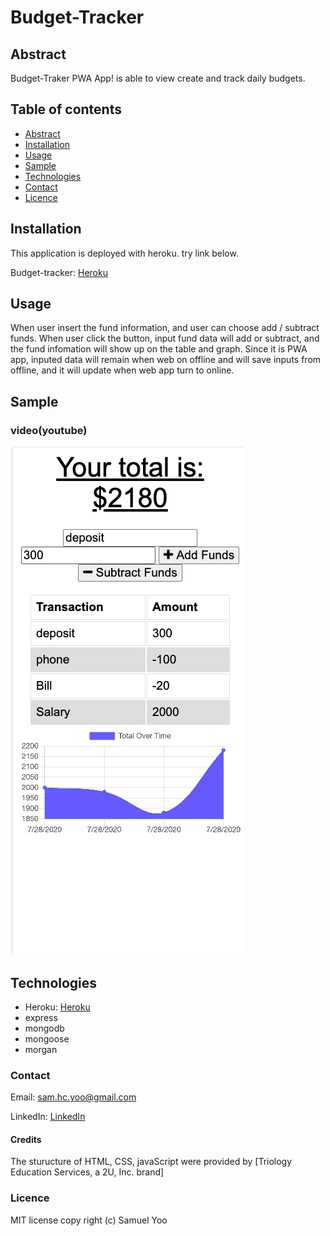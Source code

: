 # Budget-Tracker

## Abstract
Budget-Traker PWA App! is able to view create and track daily budgets.

## Table of contents
* [Abstract](#Abstract)
* [Installation](#Installation)
* [Usage](#Usage)
* [Sample](#Sample)
* [Technologies](#Technologies)
* [Contact](#Contact)
* [Licence](#Licence)

## Installation

This application is deployed with heroku. try link below.

Budget-tracker: [Heroku](https://murmuring-peak-79291.herokuapp.com/)


## Usage
 
When user insert the fund information, and user can choose add / subtract funds.
When user click the button, input fund data will add or subtract, and the fund infomation will show up on the table and graph. Since it is PWA app, inputed data will remain when web on offline and will save inputs from offline, and it will update when web app turn to online.


## Sample

### video(youtube)
![sample](/assets/demo.png)

## Technologies

* Heroku: [Heroku](https://murmuring-peak-79291.herokuapp.com/)
* express
* mongodb
* mongoose
* morgan


### Contact
Email: sam.hc.yoo@gmail.com

LinkedIn: [LinkedIn](https://www.linkedin.com/in/samuel-hc-yoo)

#### Credits
The sturucture of HTML, CSS, javaScript were provided by [Triology Education Services, a 2U, Inc. brand]


### Licence
MIT license
copy right (c) Samuel Yoo